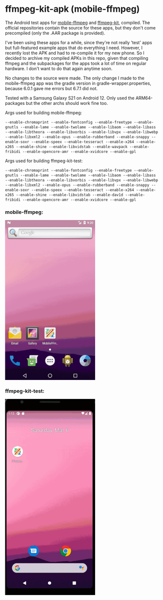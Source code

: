 # ffmpeg-kit-apk (mobile-ffmpeg)
The Android test apps for [mobile-ffmpeg](https://github.com/tanersener/mobile-ffmpeg) and [ffmpeg-kit](https://github.com/tanersener/ffmpeg-kit), compiled. The official repositories contain the source for these apps, but they don't come precompiled (only the .AAR package is provided).

I've been using these apps for a while, since they're not really 'test' apps but full-featured example apps that do everything I need. However, I recently lost the APK and had to re-compile it for my new phone. So I decided to archive my compiled APKs in this repo, given that compiling ffmpeg and the subpackages for the apps took a lot of time on regular hardware. I don't want to do that again anytime soon.

No changes to the source were made. The only change I made to the mobile-ffmpeg app was the gradle version in gradle-wrapper.properties, because 6.0.1 gave me errors but 6.7.1 did not.

Tested with a Samsung Galaxy S21 on Android 12. Only used the ARM64-packages but the other archs should work fine too.


Args used for building mobile-ffmpeg:
```
--enable-chromaprint --enable-fontconfig --enable-freetype --enable-gnutls --enable-lame --enable-twolame --enable-libaom --enable-libass --enable-libtheora --enable-libvorbis --enable-libvpx --enable-libwebp --enable-libxml2 --enable-opus --enable-rubberband --enable-snappy --enable-soxr --enable-speex --enable-tesseract --enable-x264 --enable-x265 --enable-shine --enable-libvidstab --enable-wavpack --enable-fribidi --enable-opencore-amr --enable-xvidcore --enable-gpl
```

Args used for building ffmpeg-kit-test:
```
--enable-chromaprint --enable-fontconfig --enable-freetype --enable-gnutls --enable-lame --enable-twolame --enable-libaom --enable-libass --enable-libtheora --enable-libvorbis --enable-libvpx --enable-libwebp --enable-libxml2 --enable-opus --enable-rubberband --enable-snappy --enable-soxr --enable-speex --enable-tesseract --enable-x264 --enable-x265 --enable-shine --enable-libvidstab --enable-dav1d --enable-fribidi --enable-opencore-amr --enable-xvidcore --enable-gpl
```

### mobile-ffmpeg:<br>
<img src="https://raw.githubusercontent.com/belieb/ffmpeg-kit-apk/main/mobile-ffmpeg.gif" width="295">

### ffmpeg-kit-test:<br>
<img src="https://raw.githubusercontent.com/belieb/ffmpeg-kit-apk/main/ffmpeg-kit.gif" width="295">
